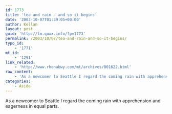 ```yaml
---
id: 1773
title: 'tea and rain – and so it begins'
date: '2003-10-07T01:39:05+00:00'
author: Kellan
layout: post
guid: 'http://lm.quxx.info/?p=1773'
permalink: /2003/10/07/tea-and-rain-and-so-it-begins/
typo_id:
    - '1771'
mt_id:
    - '1291'
link_related:
    - 'http://www.rhonabwy.com/mt/archives/001622.html'
raw_content:
    - 'As a newcomer to Seattle I regard the coming rain with apprehension and eagerness in equal parts.'
categories:
    - Aside
---
```


As a newcomer to Seattle I regard the coming rain with apprehension and eagerness in equal parts.